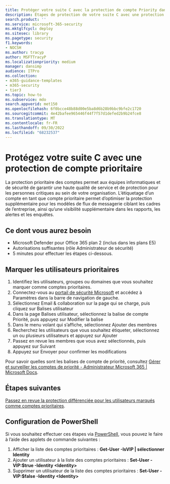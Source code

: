 ```yaml
---
title: Protéger votre suite C avec la protection de compte Priority dans Microsoft Defender pour Office 365 Plan 2
description: Étapes de protection de votre suite C avec une protection de compte prioritaire. L’étiquetage d’un compte en tant que compte prioritaire permet d’optimiser la protection supplémentaire pour les modèles de flux de messagerie ciblant les cadres de l’entreprise, ainsi qu’une visibilité supplémentaire dans les rapports, les alertes et les enquêtes.
search.product: ''
ms.service: microsoft-365-security
ms.mktglfcycl: deploy
ms.sitesec: library
ms.pagetype: security
f1.keywords:
- NOCSH
ms.author: tracyp
author: MSFTTracyP
ms.localizationpriority: medium
manager: dansimp
audience: ITPro
ms.collection:
- m365-guidance-templates
- m365-security
- tier3
ms.topic: how-to
ms.subservice: mdo
search.appverid: met150
ms.openlocfilehash: 6f0bcce48b88d00e5ba8d6b28b9bbc9bfe2c1720
ms.sourcegitcommit: 4e42bafee965446f44f7f57d1defed2b9b24fce8
ms.translationtype: MT
ms.contentlocale: fr-FR
ms.lasthandoff: 09/30/2022
ms.locfileid: "68232537"
---
```

# <a name="protect-your-c-suite-with-priority-account-protection"></a>Protégez votre suite C avec une protection de compte prioritaire

La protection prioritaire des comptes permet aux équipes informatiques et de sécurité de garantir une haute qualité de service et de protection pour les personnes critiques au sein de votre organisation. L’étiquetage d’un compte en tant que compte prioritaire permet d’optimiser la protection supplémentaire pour les modèles de flux de messagerie ciblant les cadres de l’entreprise, ainsi qu’une visibilité supplémentaire dans les rapports, les alertes et les enquêtes.

## <a name="what-youll-need"></a>Ce dont vous aurez besoin
- Microsoft Defender pour Office 365 plan 2 (inclus dans les plans E5)
- Autorisations suffisantes (rôle Administrateur de sécurité)
- 5 minutes pour effectuer les étapes ci-dessous.

## <a name="tag-priority-users"></a>Marquer les utilisateurs prioritaires
1. Identifiez les utilisateurs, groupes ou domaines que vous souhaitez marquer comme comptes prioritaires.
1. Connectez-vous au [portail de sécurité Microsoft](https://security.microsoft.com/) et accédez à Paramètres dans la barre de navigation de gauche.
1. Sélectionnez Email & collaboration sur la page qui se charge, puis cliquez sur Balises utilisateur
1. Dans la page Balises utilisateur, sélectionnez la balise de compte Priorité, puis appuyez sur Modifier la balise
1. Dans le menu volant qui s’affiche, sélectionnez Ajouter des membres
1. Recherchez les utilisateurs que vous souhaitez étiqueter, sélectionnez un ou plusieurs utilisateurs et appuyez sur Ajouter
1. Passez en revue les membres que vous avez sélectionnés, puis appuyez sur Suivant
1. Appuyez sur Envoyer pour confirmer les modifications

Pour savoir quelles sont les balises de compte de priorité, consultez [Gérer et surveiller les comptes de priorité - Administrateur Microsoft 365 | Microsoft Docs](../../../admin/setup/priority-accounts.md).

## <a name="next-steps"></a>Étapes suivantes
[Passez en revue la protection différenciée pour les utilisateurs marqués comme comptes prioritaires](../../office-365-security/configure-review-priority-account.md).

## <a name="powershell-configuration"></a>Configuration de PowerShell
Si vous souhaitez effectuer ces étapes via [PowerShell](/powershell/exchange/connect-to-exchange-online-powershell), vous pouvez le faire à l’aide des applets de commande suivantes :
1. Afficher la liste des comptes prioritaires : **Get-User -IsVIP | sélectionner Identity**
1. Ajouter un utilisateur à la liste des comptes prioritaires : **Set-User -VIP:$true -Identity \<Identity\>**
1. Supprimer un utilisateur de la liste des comptes prioritaires : **Set-User -VIP:$false -Identity \<Identity\>**
